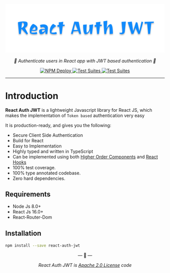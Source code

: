 <p align="center">
    <img src="/img/banner.svg"/>
</p>

<p align="center">
    <em>🔑 Authenticate users in React app with JWT based authentication 🔑</em>
</p>

<p align="center">
<a href="https://github.com/darkmatter18/react-auth-jwt/workflows/NPM%20Deploy">
    <img src="https://github.com/darkmatter18/react-auth-jwt/workflows/NPM%20Deploy/badge.svg" alt="NPM Deploy">
</a>
<a href="https://github.com/darkmatter18/react-auth-jwt/workflows/Test%20Suites">
    <img src="https://github.com/darkmatter18/react-auth-jwt/workflows/Test%20Suites/badge.svg" alt="Test Suites">
</a>
<a href="https://www.npmjs.com/package/react-auth-jwt">
    <img src="https://img.shields.io/npm/v/react-auth-jwt.svg" alt="Test Suites">
</a>
</p>

---

# Introduction

**React Auth JWT** is a lightweight Javascript library for React JS, which makes the implementation of `Token based`
authentication very easy

It is production-ready, and gives you the following:

* Secure Client Side Authentication
* Build for React
* Easy to Implementation
* Highly typed and written in TypeScript
* Can be implemented using both [Higher Order Components](https://reactjs.org/docs/higher-order-components.html)
 and [React Hooks](https://reactjs.org/docs/hooks-intro.html)
* 100% test coverage.
* 100% type annotated codebase.
* Zero hard dependencies.

## Requirements

* Node Js 8.0+
* React Js 16.0+
* React-Router-Dom

## Installation

```bash
npm install --save react-auth-jwt
```

<p align="center">&mdash; 🔑  &mdash;</p>
<p align="center"><i>React Auth JWT is <a href="https://github.com/darkmatter18/react-auth-jwt/blob/master/LICENSE">Apache 2.0 License</a> code</i></p>
